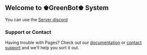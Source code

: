 ## Welcome to ♚GreenBot♚ System

You can use the [Server discord](https://discord.gg/wxvC8qh) 



### Support or Contact

Having trouble with Pages? Check out our [documentation](https://discord.gg/wxvC8qh) or [contact support](https://discord.gg/wxvC8qh) and we’ll help you sort it out.
